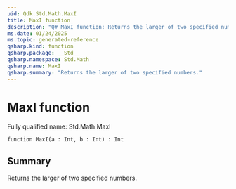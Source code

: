 ```yaml
---
uid: Qdk.Std.Math.MaxI
title: MaxI function
description: "Q# MaxI function: Returns the larger of two specified numbers."
ms.date: 01/24/2025
ms.topic: generated-reference
qsharp.kind: function
qsharp.package: __Std__
qsharp.namespace: Std.Math
qsharp.name: MaxI
qsharp.summary: "Returns the larger of two specified numbers."
---
```


# MaxI function

Fully qualified name: Std.Math.MaxI

```qsharp
function MaxI(a : Int, b : Int) : Int
```

## Summary
Returns the larger of two specified numbers.
